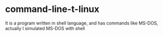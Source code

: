 # command-line-t-linux
It is a program written in shell language, and has commands like MS-DOS, actually I simulated MS-DOS with shell
